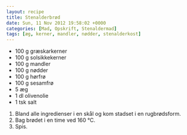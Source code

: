 ```yaml
---
layout: recipe
title: Stenalderbrød
date: Sun, 11 Nov 2012 19:58:02 +0000
categories: [Mad, Opskrift, Stenaldermad]
tags: [æg, kerner, mandler, nødder, stenalderkost]
---
```


* 100 g græskarkerner
* 100 g solsikkekerner
* 100 g mandler
* 100 g nødder
* 100 g hørfrø
* 100 g sesamfrø
* 5 æg
* 1 dl olivenolie
* 1 tsk salt

1. Bland alle ingredienser i en skål og kom stadset i en rugbrødsform.
2. Bag brødet i en time ved 160 °C.
3. Spis.
